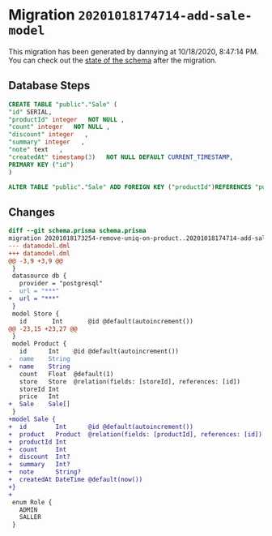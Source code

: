 # Migration `20201018174714-add-sale-model`

This migration has been generated by dannying at 10/18/2020, 8:47:14 PM.
You can check out the [state of the schema](./schema.prisma) after the migration.

## Database Steps

```sql
CREATE TABLE "public"."Sale" (
"id" SERIAL,
"productId" integer   NOT NULL ,
"count" integer   NOT NULL ,
"discount" integer   ,
"summary" integer   ,
"note" text   ,
"createdAt" timestamp(3)   NOT NULL DEFAULT CURRENT_TIMESTAMP,
PRIMARY KEY ("id")
)

ALTER TABLE "public"."Sale" ADD FOREIGN KEY ("productId")REFERENCES "public"."Product"("id") ON DELETE CASCADE ON UPDATE CASCADE
```

## Changes

```diff
diff --git schema.prisma schema.prisma
migration 20201018173254-remove-uniq-on-product..20201018174714-add-sale-model
--- datamodel.dml
+++ datamodel.dml
@@ -3,9 +3,9 @@
 }
 datasource db {
   provider = "postgresql"
-  url = "***"
+  url = "***"
 }
 model Store {
   id       Int       @id @default(autoincrement())
@@ -23,15 +23,27 @@
 }
 model Product {
   id      Int    @id @default(autoincrement())
-  name    String 
+  name    String
   count   Float  @default(1)
   store   Store  @relation(fields: [storeId], references: [id])
   storeId Int
   price   Int
+  Sale    Sale[]
 }
+model Sale {
+  id        Int      @id @default(autoincrement())
+  product   Product  @relation(fields: [productId], references: [id])
+  productId Int
+  count     Int
+  discount  Int?
+  summary   Int?
+  note      String?
+  createdAt DateTime @default(now())
+}
+
 enum Role {
   ADMIN
   SALLER
 }
```


